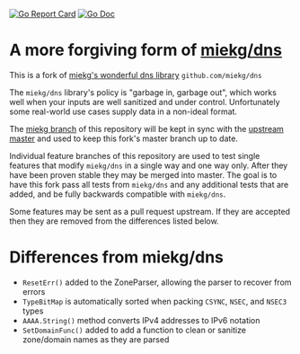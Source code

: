 [![Go Report Card](https://goreportcard.com/badge/github.com/lanrat/dns)](https://goreportcard.com/report/lanrat/dns)
[![Go Doc](https://godoc.org/github.com/lanrat/dns?status.svg)](https://pkg.go.dev/github.com/lanrat/dns?tab=doc)

# A more forgiving form of [miekg/dns](https://github.com/miekg/dns)

This is a fork of [miekg's wonderful dns library](https://github.com/miekg/dns) `github.com/miekg/dns`

The `miekg/dns` library's policy is "garbage in, garbage out", which works well when your inputs are well sanitized and under control. Unfortunately some real-world use cases supply data in a non-ideal format.

The [miekg branch](https://github.com/lanrat/dns/tree/miekg) of this repository will be kept in sync with the [upstream master](https://github.com/miekg/dns/tree/master) and used to keep this fork's master branch up to date.

Individual feature branches of this repository are used to test single features that modify `miekg/dns` in a single way and one way only. After they have been proven stable they may be merged into master. The goal is to have this fork pass all tests from `miekg/dns` and any additional tests that are added, and be fully backwards compatible with `miekg/dns`.

Some features may be sent as a pull request upstream. If they are accepted then they are removed from the differences listed below.

# Differences from miekg/dns

 * `ResetErr()` added to the ZoneParser, allowing the parser to recover from errors
 * `TypeBitMap` is automatically sorted when packing `CSYNC`, `NSEC`, and `NSEC3` types
 * `AAAA.String()` method converts IPv4 addresses to IPv6 notation
 * `SetDomainFunc()` added to add a function to clean or sanitize zone/domain names as they are parsed

